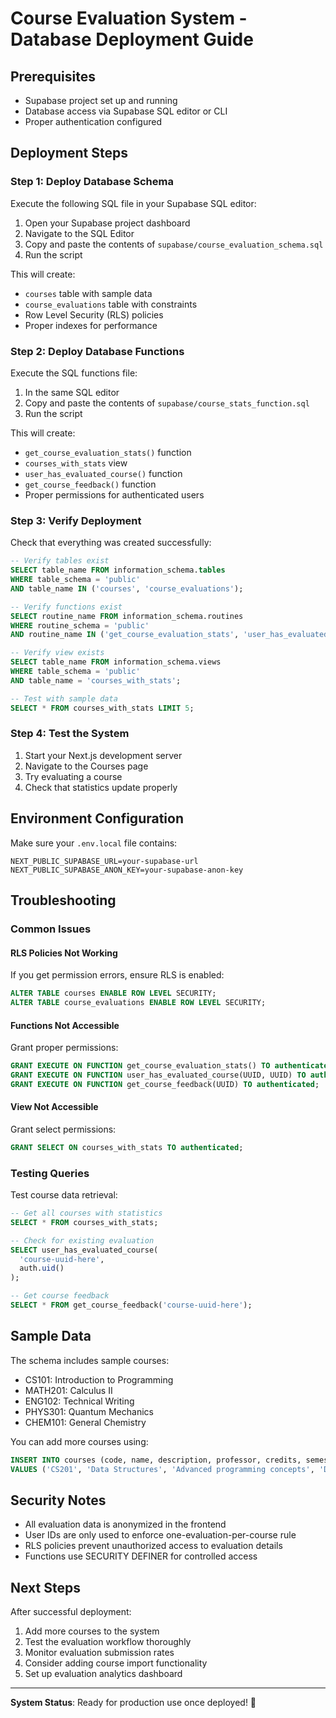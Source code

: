 # Course Evaluation System - Database Deployment Guide

## Prerequisites
- Supabase project set up and running
- Database access via Supabase SQL editor or CLI
- Proper authentication configured

## Deployment Steps

### Step 1: Deploy Database Schema
Execute the following SQL file in your Supabase SQL editor:

1. Open your Supabase project dashboard
2. Navigate to the SQL Editor
3. Copy and paste the contents of `supabase/course_evaluation_schema.sql`
4. Run the script

This will create:
- `courses` table with sample data
- `course_evaluations` table with constraints
- Row Level Security (RLS) policies
- Proper indexes for performance

### Step 2: Deploy Database Functions
Execute the SQL functions file:

1. In the same SQL editor
2. Copy and paste the contents of `supabase/course_stats_function.sql`
3. Run the script

This will create:
- `get_course_evaluation_stats()` function
- `courses_with_stats` view
- `user_has_evaluated_course()` function
- `get_course_feedback()` function
- Proper permissions for authenticated users

### Step 3: Verify Deployment
Check that everything was created successfully:

```sql
-- Verify tables exist
SELECT table_name FROM information_schema.tables 
WHERE table_schema = 'public' 
AND table_name IN ('courses', 'course_evaluations');

-- Verify functions exist
SELECT routine_name FROM information_schema.routines 
WHERE routine_schema = 'public' 
AND routine_name IN ('get_course_evaluation_stats', 'user_has_evaluated_course', 'get_course_feedback');

-- Verify view exists
SELECT table_name FROM information_schema.views 
WHERE table_schema = 'public' 
AND table_name = 'courses_with_stats';

-- Test with sample data
SELECT * FROM courses_with_stats LIMIT 5;
```

### Step 4: Test the System
1. Start your Next.js development server
2. Navigate to the Courses page
3. Try evaluating a course
4. Check that statistics update properly

## Environment Configuration

Make sure your `.env.local` file contains:

```env
NEXT_PUBLIC_SUPABASE_URL=your-supabase-url
NEXT_PUBLIC_SUPABASE_ANON_KEY=your-supabase-anon-key
```

## Troubleshooting

### Common Issues

#### RLS Policies Not Working
If you get permission errors, ensure RLS is enabled:
```sql
ALTER TABLE courses ENABLE ROW LEVEL SECURITY;
ALTER TABLE course_evaluations ENABLE ROW LEVEL SECURITY;
```

#### Functions Not Accessible
Grant proper permissions:
```sql
GRANT EXECUTE ON FUNCTION get_course_evaluation_stats() TO authenticated;
GRANT EXECUTE ON FUNCTION user_has_evaluated_course(UUID, UUID) TO authenticated;
GRANT EXECUTE ON FUNCTION get_course_feedback(UUID) TO authenticated;
```

#### View Not Accessible
Grant select permissions:
```sql
GRANT SELECT ON courses_with_stats TO authenticated;
```

### Testing Queries

Test course data retrieval:
```sql
-- Get all courses with statistics
SELECT * FROM courses_with_stats;

-- Check for existing evaluation
SELECT user_has_evaluated_course(
  'course-uuid-here',
  auth.uid()
);

-- Get course feedback
SELECT * FROM get_course_feedback('course-uuid-here');
```

## Sample Data

The schema includes sample courses:
- CS101: Introduction to Programming
- MATH201: Calculus II
- ENG102: Technical Writing
- PHYS301: Quantum Mechanics
- CHEM101: General Chemistry

You can add more courses using:
```sql
INSERT INTO courses (code, name, description, professor, credits, semester, year)
VALUES ('CS201', 'Data Structures', 'Advanced programming concepts', 'Dr. Johnson', 4, 'Spring', 2024);
```

## Security Notes

- All evaluation data is anonymized in the frontend
- User IDs are only used to enforce one-evaluation-per-course rule
- RLS policies prevent unauthorized access to evaluation details
- Functions use SECURITY DEFINER for controlled access

## Next Steps

After successful deployment:
1. Add more courses to the system
2. Test the evaluation workflow thoroughly
3. Monitor evaluation submission rates
4. Consider adding course import functionality
5. Set up evaluation analytics dashboard

---

**System Status**: Ready for production use once deployed! 🚀
